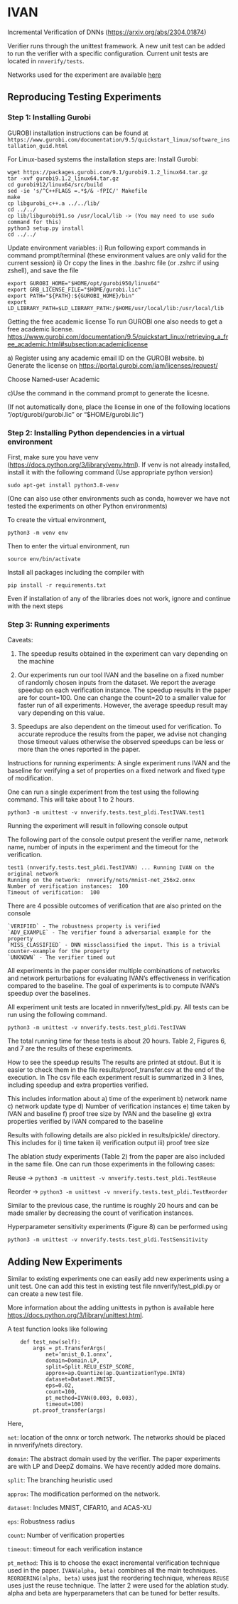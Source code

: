 # IVAN
Incremental Verification of DNNs (https://arxiv.org/abs/2304.01874)

Verifier runs through the unittest framework. A new unit test can be added to run the verifier with a specific 
configuration. 
Current unit tests are located in `nnverify/tests`. 

Networks used for the experiment are available [here](https://drive.google.com/drive/folders/1cPBdu2L1ctUszRw5KV69i5EsotRlINS3?usp=sharing)


## Reproducing Testing Experiments


### Step 1: Installing Gurobi

GUROBI installation instructions can be found at `https://www.gurobi.com/documentation/9.5/quickstart_linux/software_installation_guid.html`

For Linux-based systems the installation steps are:
Install Gurobi:
```
wget https://packages.gurobi.com/9.1/gurobi9.1.2_linux64.tar.gz
tar -xvf gurobi9.1.2_linux64.tar.gz
cd gurobi912/linux64/src/build
sed -ie 's/^C++FLAGS =.*$/& -fPIC/' Makefile
make
cp libgurobi_c++.a ../../lib/
cd ../../
cp lib/libgurobi91.so /usr/local/lib -> (You may need to use sudo command for this)   
python3 setup.py install
cd ../../
```

Update environment variables:
i) Run following export commands in command prompt/terminal (these environment values are only valid for the current session) 
ii) Or copy the lines in the .bashrc file (or .zshrc if using zshell), and save the file 

```
export GUROBI_HOME="$HOME/opt/gurobi950/linux64"
export GRB_LICENSE_FILE="$HOME/gurobi.lic"
export PATH="${PATH}:${GUROBI_HOME}/bin"
export LD_LIBRARY_PATH=$LD_LIBRARY_PATH:/$HOME/usr/local/lib:/usr/local/lib
```

Getting the free academic license
To run GUROBI one also needs to get a free academic license. https://www.gurobi.com/documentation/9.5/quickstart_linux/retrieving_a_free_academic.html#subsection:academiclicense

a) Register using any academic email ID on the GUROBI website. b) Generate the license on https://portal.gurobi.com/iam/licenses/request/

Choose Named-user Academic


c)Use the command in the command prompt to generate the licesne. 


(If not automatically done, place the license in one of the following locations “/opt/gurobi/gurobi.lic” or “$HOME/gurobi.lic”)

### Step 2: Installing Python dependencies in a virtual environment

First, make sure you have venv (https://docs.python.org/3/library/venv.html).
If venv is not already installed, install it with the following command (Use appropriate python version)

`sudo apt-get install python3.8-venv`

(One can also use other environments such as conda, however we have not tested the experiments on other Python environments) 

To create the virtual environment,

`python3 -m venv env`

Then to enter the virtual environment, run

`source env/bin/activate`

Install all packages including the compiler with

`pip install -r requirements.txt` 

Even if installation of any of the libraries does not work, ignore and continue with the next steps

### Step 3: Running experiments 

Caveats:
1. The speedup results obtained in the experiment can vary depending on the machine

2. Our experiments run our tool IVAN and the baseline on a fixed number of randomly chosen inputs from the dataset. We report the average speedup on each verification instance. The speedup results in the paper are for count=100. One can change the count=20 to a smaller value for faster run of all experiments. However, the average speedup result may vary depending on this value.
 
3. Speedups are also dependent on the timeout used for verification. To accurate reproduce the results from the paper, we advise not changing those timeout values otherwise the observed speedups can be less or more than the ones reported in the paper.

Instructions for running experiments:
A single experiment runs IVAN and the baseline for verifying a set of properties on a fixed network and fixed type of modification.  

One can run a single experiment from the test using the following command. This will take about 1 to 2 hours. 

`python3 -m unittest -v nnverify.tests.test_pldi.TestIVAN.test1`

Running the experiment will result in following console output

The following part of the console output present the verifier name, network name, number of inputs in the experiment and the timeout for the verification.
```
test1 (nnverify.tests.test_pldi.TestIVAN) ... Running IVAN on the original network
Running on the network:  nnverify/nets/mnist-net_256x2.onnx
Number of verification instances:  100
Timeout of verification:  100
```

There are 4 possible outcomes of verification that are also printed on the console

    `VERIFIED` - The robustness property is verified
    `ADV_EXAMPLE` - The verifier found a adversarial example for the property
    `MISS_CLASSIFIED` - DNN missclassified the input. This is a trivial counter-example for the property
    `UNKNOWN` - The verifier timed out
    

All experiments in the paper consider multiple combinations of networks and network perturbations for evaluating IVAN’s effectiveness in verification compared to the baseline. The goal of experiments is to compute IVAN’s speedup over the baselines. 
 
All experiment unit tests are located in nnverify/test_pldi.py. All tests can be run using the following command. 

`python3 -m unittest -v nnverify.tests.test_pldi.TestIVAN`

The total running time for these tests is about 20 hours. Table 2, Figures 6, and 7 are the results of these experiments. 


How to see the speedup results
The results are printed at stdout. But it is easier to check them in the file results/proof_transfer.csv at the end of the execution. In The csv file each experiment result is summarized in 3 lines, including speedup and extra properties verified. 



This includes information about 
a) time of the experiment b) network name c) network update type d) Number of verification instances e) time taken by IVAN and baseline f) proof tree size by IVAN and the baseline g) extra properties verified by IVAN compared to the baseline  


Results with following details are also pickled in results/pickle/ directory. This includes for i) time taken ii) verification output iii) proof tree size

The ablation study experiments (Table 2) from the paper are also included in the same file. One can run those experiments in the following cases:


Reuse →  `python3 -m unittest -v nnverify.tests.test_pldi.TestReuse`

Reorder → `python3 -m unittest -v nnverify.tests.test_pldi.TestReorder`
  

Similar to the previous case, the runtime is roughly 20 hours and can be made smaller by decreasing the count of verification instances.


Hyperparameter sensitivity experiments (Figure 8) can be performed using  	

`python3 -m unittest -v nnverify.tests.test_pldi.TestSensitivity`


## Adding New Experiments


Similar to existing experiments one can easily add new experiments using a unit test. One can add this test in existing test file nnverify/test_pldi.py or can create a new test file. 

More information about the adding unittests in python is available here https://docs.python.org/3/library/unittest.html. 

A test function looks like following

```
    def test_new(self):
        args = pt.TransferArgs(
            net=’mnist_0.1.onnx’, 
            domain=Domain.LP, 
            split=Split.RELU_ESIP_SCORE,
            approx=ap.Quantize(ap.QuantizationType.INT8)
            dataset=Dataset.MNIST,    
            eps=0.02,
            count=100, 
            pt_method=IVAN(0.003, 0.003),
            timeout=100)
        pt.proof_transfer(args)
```

Here, 

`net`: location of the onnx or torch network. The networks should be placed in nnverify/nets directory. 

`domain`: The abstract domain used by the verifier. The paper experiments are with LP and DeepZ domains. We have recently added more domains. 

`split`: The branching heuristic used

`approx`: The modification performed on the network. 

`dataset`: Includes MNIST, CIFAR10, and ACAS-XU

`eps`: Robustness radius

`count`: Number of verification properties

`timeout`: timeout for each verification instance

`pt_method`: This is to choose the exact incremental verification technique used in the paper. `IVAN(alpha, beta)` combines all the main techniques. `REORDERING(alpha, beta)` uses just the reordering technique, whereas `REUSE` uses just the reuse technique. The latter 2 were used for the ablation study. alpha and beta are hyperparameters that can be tuned for better results. 

